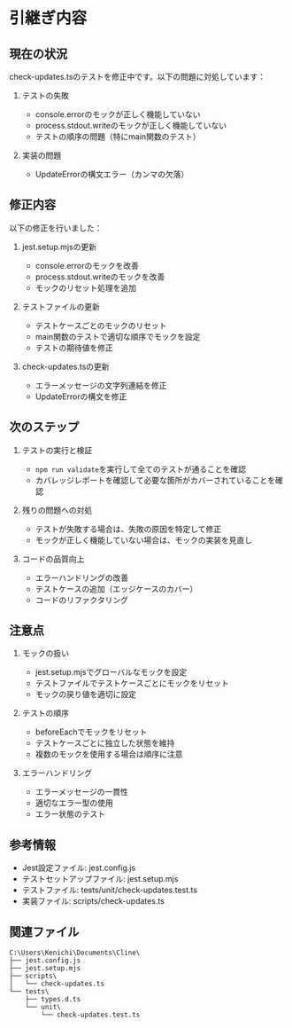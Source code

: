 # 引継ぎ内容

## 現在の状況

check-updates.tsのテストを修正中です。以下の問題に対処しています：

1. テストの失敗

   - console.errorのモックが正しく機能していない
   - process.stdout.writeのモックが正しく機能していない
   - テストの順序の問題（特にmain関数のテスト）

2. 実装の問題
   - UpdateErrorの構文エラー（カンマの欠落）

## 修正内容

以下の修正を行いました：

1. jest.setup.mjsの更新

   - console.errorのモックを改善
   - process.stdout.writeのモックを改善
   - モックのリセット処理を追加

2. テストファイルの更新

   - テストケースごとのモックのリセット
   - main関数のテストで適切な順序でモックを設定
   - テストの期待値を修正

3. check-updates.tsの更新
   - エラーメッセージの文字列連結を修正
   - UpdateErrorの構文を修正

## 次のステップ

1. テストの実行と検証

   - `npm run validate`を実行して全てのテストが通ることを確認
   - カバレッジレポートを確認して必要な箇所がカバーされていることを確認

2. 残りの問題への対処

   - テストが失敗する場合は、失敗の原因を特定して修正
   - モックが正しく機能していない場合は、モックの実装を見直し

3. コードの品質向上
   - エラーハンドリングの改善
   - テストケースの追加（エッジケースのカバー）
   - コードのリファクタリング

## 注意点

1. モックの扱い

   - jest.setup.mjsでグローバルなモックを設定
   - テストファイルでテストケースごとにモックをリセット
   - モックの戻り値を適切に設定

2. テストの順序

   - beforeEachでモックをリセット
   - テストケースごとに独立した状態を維持
   - 複数のモックを使用する場合は順序に注意

3. エラーハンドリング
   - エラーメッセージの一貫性
   - 適切なエラー型の使用
   - エラー状態のテスト

## 参考情報

- Jest設定ファイル: jest.config.js
- テストセットアップファイル: jest.setup.mjs
- テストファイル: tests/unit/check-updates.test.ts
- 実装ファイル: scripts/check-updates.ts

## 関連ファイル

```
C:\Users\Kenichi\Documents\Cline\
├── jest.config.js
├── jest.setup.mjs
├── scripts\
│   └── check-updates.ts
└── tests\
    ├── types.d.ts
    └── unit\
        └── check-updates.test.ts
```
